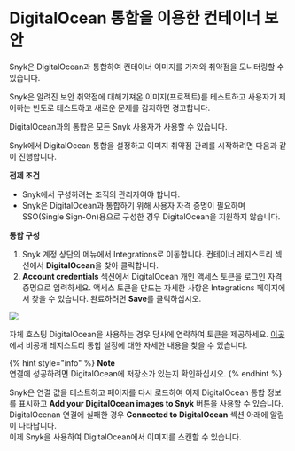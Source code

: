 # DigitalOcean 통합을 이용한 컨테이너 보안

Snyk은 DigitalOcean과 통합하여 컨테이너 이미지를 가져와 취약점을 모니터링할 수 있습니다.

Snyk은 알려진 보안 취약점에 대해가져온 이미지(프로젝트)를 테스트하고 사용자가 제어하는 빈도로 테스트하고 새로운 문제를 감지하면 경고합니다.

DigitalOcean과의 통합은 모든 Snyk 사용자가 사용할 수 있습니다.

Snyk에서 DigitalOcean 통합을 설정하고 이미지 취약점 관리를 시작하려면 다음과 같이 진행합니다.

**전제 조건**

* Snyk에서 구성하려는 조직의 관리자여야 합니다.
* Snyk은 DigitalOcean과 통합하기 위해 사용자 자격 증명이 필요하며 SSO(Single Sign-On)용으로 구성한 경우 DigitalOcean을 지원하지 않습니다.

**통합 구성**

1. Snyk 계정 상단의 메뉴에서 Integrations로 이동합니다. 컨테이너 레지스트리 섹션에서 **DigitalOcean**을 찾아 클릭합니다.
2. **Account credentials** 섹션에서 DigitalOcean 개인 액세스 토큰을 로그인 자격 증명으로 입력하세요. 액세스 토큰을 만드는 자세한 사항은 Integrations 페이지에서 찾을 수 있습니다. 완료하려면 **Save**를 클릭하십시오.

![](../../../../.gitbook/assets/mceclip0-10-.png)

자체 호스팅 DigitalOcean을 사용하는 경우 당사에 연락하여 토큰을 제공하세요. [이곳](../../integrate-self-hosted-container-registries/snyk-integration-to-self-hosted-container-registries.md)에서 비공개 레지스트리 통합 설정에 대한 자세한 내용을 찾을 수 있습니다.

{% hint style="info" %}
**Note**\
연결에 성공하려면 DigitalOcean에 저장소가 있는지 확인하십시오.
{% endhint %}

Snyk은 연결 값을 테스트하고 페이지를 다시 로드하여 이제 DigitalOcean 통합 정보를 표시하고 **Add your DigitalOcean images to Snyk** 버튼을 사용할 수 있습니다. DigitalOcenan 연결에 실패한 경우 **Connected to DigitalOcean** 섹션 아래에 알림이 나타납니다.\
이제 Snyk을 사용하여 DigitalOcean에서 이미지를 스캔할 수 있습니다.
